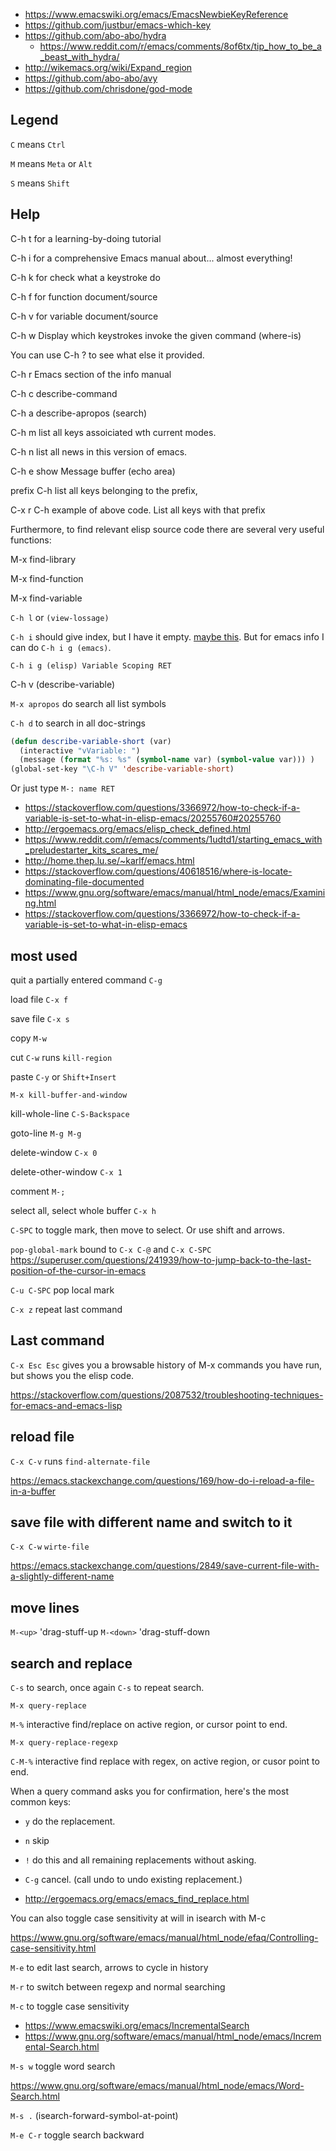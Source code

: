- https://www.emacswiki.org/emacs/EmacsNewbieKeyReference
- https://github.com/justbur/emacs-which-key
- https://github.com/abo-abo/hydra
  - https://www.reddit.com/r/emacs/comments/8of6tx/tip_how_to_be_a_beast_with_hydra/
- http://wikemacs.org/wiki/Expand_region
- https://github.com/abo-abo/avy
- https://github.com/chrisdone/god-mode

## Legend

`C` means `Ctrl`

`M` means `Meta` or `Alt`

`S` means `Shift`

## Help

C-h t for a learning-by-doing tutorial

C-h i for a comprehensive Emacs manual about... almost everything!

C-h k for check what a keystroke do

C-h f for function document/source

C-h v for variable document/source

C-h w Display which keystrokes invoke the given command (where-is)

You can use C-h ? to see what else it provided.

C-h r	Emacs section of the info manual

C-h c	describe-command

C-h a	describe-apropos (search)

C-h m	list all keys assoiciated wth current modes.

C-h n	list all news in this version of emacs.

C-h e	show Message buffer (echo area)

prefix C-h	list all keys belonging to the prefix,

C-x r C-h	example of above code. List all keys with that prefix

Furthermore, to find relevant elisp source code there are several very useful functions:

M-x find-library

M-x find-function

M-x find-variable

`C-h l` or `(view-lossage)`

`C-h i` should give index, but I have it empty. [maybe this](https://emacs.stackexchange.com/questions/10814/c-h-i-info-directory-is-nearly-empty). But for emacs info I can do `C-h i g (emacs)`.

`C-h i g (elisp) Variable Scoping RET`

C-h v (describe-variable)

`M-x apropos` do search all list symbols

`C-h d` to search in all doc-strings


```lisp
(defun describe-variable-short (var)
  (interactive "vVariable: ")
  (message (format "%s: %s" (symbol-name var) (symbol-value var))) )
(global-set-key "\C-h V" 'describe-variable-short)
```

Or just type `M-: name RET`

- https://stackoverflow.com/questions/3366972/how-to-check-if-a-variable-is-set-to-what-in-elisp-emacs/20255760#20255760
- http://ergoemacs.org/emacs/elisp_check_defined.html
- https://www.reddit.com/r/emacs/comments/1udtd1/starting_emacs_with_preludestarter_kits_scares_me/
- http://home.thep.lu.se/~karlf/emacs.html
- https://stackoverflow.com/questions/40618516/where-is-locate-dominating-file-documented
- https://www.gnu.org/software/emacs/manual/html_node/emacs/Examining.html
- https://stackoverflow.com/questions/3366972/how-to-check-if-a-variable-is-set-to-what-in-elisp-emacs


## most used

quit a partially entered command `C-g`

load file `C-x f`

save file `C-x s`

copy `M-w`

cut `C-w` runs `kill-region`

paste `C-y` or `Shift+Insert`

`M-x kill-buffer-and-window`

kill-whole-line `C-S-Backspace`

goto-line `M-g M-g`

delete-window `C-x 0`

delete-other-window `C-x 1`

comment `M-;`

select all, select whole buffer `C-x h`

`C-SPC` to toggle mark, then move to select. Or use shift and arrows.

`pop-global-mark` bound to `C-x C-@` and `C-x C-SPC` https://superuser.com/questions/241939/how-to-jump-back-to-the-last-position-of-the-cursor-in-emacs

`C-u C-SPC` pop local mark

`C-x z` repeat last command

## Last command

`C-x Esc Esc` gives you a browsable history of M-x commands you have run, but shows you the elisp code.

https://stackoverflow.com/questions/2087532/troubleshooting-techniques-for-emacs-and-emacs-lisp

## reload file

`C-x C-v` runs `find-alternate-file`

https://emacs.stackexchange.com/questions/169/how-do-i-reload-a-file-in-a-buffer

## save file with different name and switch to it

`C-x C-w` `wirte-file`

https://emacs.stackexchange.com/questions/2849/save-current-file-with-a-slightly-different-name

## move lines

`M-<up>` 'drag-stuff-up
`M-<down>` 'drag-stuff-down

## search and replace

`C-s` to search, once again `C-s` to repeat search.

`M-x query-replace`

`M-%` interactive find/replace on active region, or cursor point to end.

`M-x query-replace-regexp`

`C-M-%` interactive find replace with regex, on active region, or cusor point to end.

When a query command asks you for confirmation, here's the most common keys:

- `y` do the replacement.
- `n` skip
- `!` do this and all remaining replacements without asking.
- `C-g` cancel. (call undo to undo existing replacement.)

- http://ergoemacs.org/emacs/emacs_find_replace.html

You can also toggle case sensitivity at will in isearch with M-c

https://www.gnu.org/software/emacs/manual/html_node/efaq/Controlling-case-sensitivity.html

`M-e` to edit last search, arrows to cycle in history

`M-r` to switch between regexp and normal searching

`M-c` to toggle case sensitivity

- https://www.emacswiki.org/emacs/IncrementalSearch
- https://www.gnu.org/software/emacs/manual/html_node/emacs/Incremental-Search.html

`M-s w` toggle word search

https://www.gnu.org/software/emacs/manual/html_node/emacs/Word-Search.html

`M-s .` (isearch-forward-symbol-at-point)

`M-e C-r` toggle search backward
